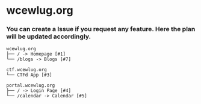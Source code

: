 # wcewlug.org

### You can create a Issue if you request any feature. Here the plan will be updated accordingly.

```
wcewlug.org
├── / -> Homepage [#1]
└── /blogs -> Blogs [#7]
```
```
ctf.wcewlug.org
└── CTFd App [#3]
```
```
portal.wcewlug.org
├── / -> Login Page [#4]
└── /calendar -> Calendar [#5]
```
